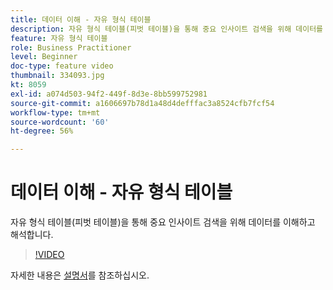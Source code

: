 ```yaml
---
title: 데이터 이해 - 자유 형식 테이블
description: 자유 형식 테이블(피벗 테이블)을 통해 중요 인사이트 검색을 위해 데이터를 이해하고 해석합니다.
feature: 자유 형식 테이블
role: Business Practitioner
level: Beginner
doc-type: feature video
thumbnail: 334093.jpg
kt: 8059
exl-id: a074d503-94f2-449f-8d3e-8bb599752981
source-git-commit: a1606697b78d1a48d4defffac3a8524cfb7fcf54
workflow-type: tm+mt
source-wordcount: '60'
ht-degree: 56%

---
```


# 데이터 이해 - 자유 형식 테이블

자유 형식 테이블(피벗 테이블)을 통해 중요 인사이트 검색을 위해 데이터를 이해하고 해석합니다.

>[!VIDEO](https://video.tv.adobe.com/v/334093/?quality=12&learn=on)

자세한 내용은 [설명서](https://experienceleague.adobe.com/docs/analytics/analyze/analysis-workspace/visualizations/freeform-table/freeform-table.html?lang=en)를 참조하십시오.
